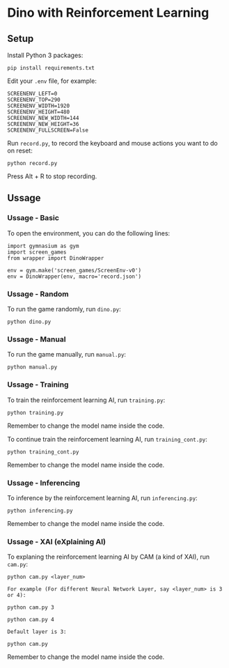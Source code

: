 # Dino with Reinforcement Learning

## Setup

Install Python 3 packages:
```
pip install requirements.txt
```

Edit your `.env` file, for example:
```
SCREENENV_LEFT=0
SCREENENV_TOP=290
SCREENENV_WIDTH=1920
SCREENENV_HEIGHT=480
SCREENENV_NEW_WIDTH=144
SCREENENV_NEW_HEIGHT=36
SCREENENV_FULLSCREEN=False
```

Run `record.py`, to record the keyboard and mouse actions you want to do on reset:
```
python record.py
```

Press Alt + R to stop recording.

## Ussage

### Ussage - Basic

To open the environment, you can do the following lines:
```=Python
import gymnasium as gym
import screen_games
from wrapper import DinoWrapper

env = gym.make('screen_games/ScreenEnv-v0')
env = DinoWrapper(env, macro='record.json')
```

### Ussage - Random

To run the game randomly, run `dino.py`:
```
python dino.py
```

### Ussage - Manual

To run the game manually, run `manual.py`:
```
python manual.py
```

### Ussage - Training

To train the reinforcement learning AI, run `training.py`:
```
python training.py
```
Remember to change the model name inside the code.

To continue train the reinforcement learning AI, run `training_cont.py`:
```
python training_cont.py
```
Remember to change the model name inside the code.

### Ussage - Inferencing

To inference by the reinforcement learning AI, run `inferencing.py`:
```
python inferencing.py
```
Remember to change the model name inside the code.

### Ussage - XAI (eXplaining AI)

To explaning the reinforcement learning AI by CAM (a kind of XAI), run `cam.py`:
```
python cam.py <layer_num>

For example (For different Neural Network Layer, say <layer_num> is 3 or 4):

python cam.py 3

python cam.py 4

Default layer is 3:

python cam.py
```
Remember to change the model name inside the code.